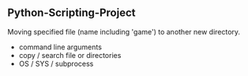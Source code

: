 ## Python-Scripting-Project
Moving specified file (name including 'game') to another new directory.

- command line arguments
- copy / search file or directories
- OS / SYS / subprocess
